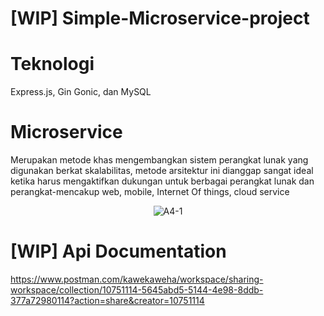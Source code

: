 # [WIP] Simple-Microservice-project

# Teknologi
Express.js, Gin Gonic, dan MySQL
# Microservice 
Merupakan metode khas mengembangkan sistem perangkat lunak yang digunakan berkat skalabilitas,
metode arsitektur ini dianggap sangat ideal ketika harus mengaktifkan dukungan
untuk berbagai perangkat lunak dan perangkat-mencakup web, mobile, Internet
Of things, cloud service

<p align="center">
  <img src="https://i.ibb.co/qxD6v54/A4-1.png" alt="A4-1" border="0" />
</p>

 
# [WIP] Api Documentation

https://www.postman.com/kawekaweha/workspace/sharing-workspace/collection/10751114-5645abd5-5144-4e98-8ddb-377a72980114?action=share&creator=10751114
